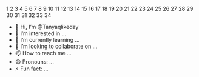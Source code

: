1 2 3 4 5 6 7 8 9 10 11 12 13 14 15 16 17 18 19 20 21 22 23 24 25
26 27 28 29 30 31 31 32 33 34
- 👋 Hi, I’m @Tanyaqlikeday
- 👀 I’m interested in ...
- 🌱 I’m currently learning ...
- 💞️ I’m looking to collaborate on ...
- 📫 How to reach me ...
- 😄 Pronouns: ...
- ⚡ Fun fact: ...

<!---
Tanyaqlikeday/Tanyaqlikeday is a ✨ special ✨ repository because its `README.md` (this file) appears on your GitHub profile.
You can click the Preview link to take a look at your changes.
--->
